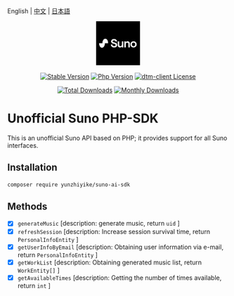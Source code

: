 English | [中文](./README-CN.md) | [日本語](./README-JP.md)

<p align="center"><a href="https://sunoai.ai/" target="_blank" rel="noopener noreferrer"><img width="100" src="img.png" alt="suno Logo"></a></p>

<p align="center">
  <a href="https://github.com/YunzhiYike/Suno-SDK/releases"><img src="https://poser.pugx.org/yunzhiyike/suno-ai-sdk/v/stable" alt="Stable Version"></a>
  <a href="https://www.php.net"><img src="https://img.shields.io/badge/php-%3E=8.0-brightgreen.svg?maxAge=2592000" alt="Php Version"></a>
  <a href="https://github.com/YunzhiYike/Suno-SDK/main/LICENSE"><img src="https://img.shields.io/github/license/yunzhiyike/suno-ai-sdk.svg" alt="dtm-client License"></a>
</p>
<p align="center">
  <a href="https://packagist.org/packages/yunzhiyike/suno-ai-sdk"><img src="https://poser.pugx.org/yunzhiyike/suno-ai-sdk/downloads" alt="Total Downloads"></a>
  <a href="https://packagist.org/packages/yunzhiyike/suno-ai-sdk"><img src="https://poser.pugx.org/yunzhiyike/suno-ai-sdk/d/monthly" alt="Monthly Downloads"></a>
</p>

# Unofficial Suno PHP-SDK
This is an unofficial Suno API based on PHP; it provides support for all Suno interfaces.

## Installation

```bash
composer require yunzhiyike/suno-ai-sdk
```

## Methods
-[x] `generateMusic`  [description: generate music, return `uid` ]
-[x] `refreshSession` [description: Increase session survival time, return `PersonalInfoEntity` ]
-[x] `getUserInfoByEmail` [description: Obtaining user information via e-mail, return `PersonalInfoEntity` ]
-[x] `getWorkList` [description: Obtaining generated music list, return `WorkEntity[]` ]
-[x] `getAvailableTimes` [description: Getting the number of times available, return  `int` ]
